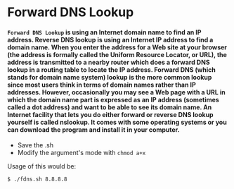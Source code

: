 # Forward DNS Lookup

#### `Forward DNS Lookup` is using an Internet domain name to find an IP address. Reverse DNS lookup is using an Internet IP address to find a domain name. When you enter the address for a Web site at your browser (the address is formally called the Uniform Resource Locator, or URL), the address is transmitted to a nearby router which does a forward DNS lookup in a routing table to locate the IP address. Forward DNS (which stands for domain name system) lookup is the more common lookup since most users think in terms of domain names rather than IP addresses. However, occasionally you may see a Web page with a URL in which the domain name part is expressed as an IP address (sometimes called a dot address) and want to be able to see its domain name. An Internet facility that lets you do either forward or reverse DNS lookup yourself is called nslookup. It comes with some operating systems or you can download the program and install it in your computer.

* Save the .sh 
* Modify the argument's mode with `chmod a+x`

Usage of this would be:

`$ ./fdns.sh 8.8.8.8`

